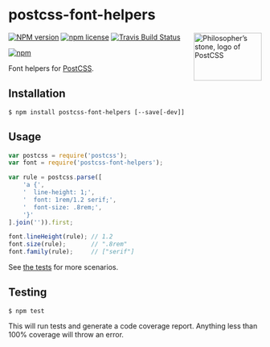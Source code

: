 # postcss-font-helpers

<img align="right" width="135" height="95"
	title="Philosopher’s stone, logo of PostCSS"
	src="http://postcss.github.io/postcss/logo-leftp.png">

[![NPM version](http://img.shields.io/npm/v/postcss-font-helpers.svg?style=flat)](https://www.npmjs.org/package/postcss-font-helpers)
[![npm license](http://img.shields.io/npm/l/postcss-font-helpers.svg?style=flat-square)](https://www.npmjs.org/package/postcss-font-helpers)
[![Travis Build Status](https://img.shields.io/travis/jedmao/postcss-font-helpers.svg?label=unix)](https://travis-ci.org/jedmao/postcss-font-helpers)

[![npm](https://nodei.co/npm/postcss-font-helpers.svg?downloads=true)](https://nodei.co/npm/postcss-font-helpers/)

Font helpers for [PostCSS](https://github.com/postcss/postcss).

## Installation

```
$ npm install postcss-font-helpers [--save[-dev]]
```

## Usage

```js
var postcss = require('postcss');
var font = require('postcss-font-helpers');

var rule = postcss.parse([
	'a {',
	'  line-height: 1;',
	'  font: 1rem/1.2 serif;',
	'  font-size: .8rem;',
	'}'
].join('')).first;

font.lineHeight(rule); // 1.2
font.size(rule);       // ".8rem"
font.family(rule);     // ["serif"]
```

See [the tests](https://github.com/jedmao/postcss-font-helpers/blob/master/test/index.js) for more scenarios.

## Testing

```
$ npm test
```

This will run tests and generate a code coverage report. Anything less than 100% coverage will throw an error.
